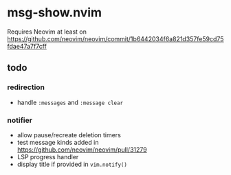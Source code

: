 # msg-show.nvim
Requires Neovim at least on https://github.com/neovim/neovim/commit/1b6442034f6a821d357fe59cd75fdae47a7f7cff

## todo
### redirection
- handle `:messages` and `:message clear`
### notifier
- allow pause/recreate deletion timers
- test message kinds added in https://github.com/neovim/neovim/pull/31279
- LSP progress handler
- display title if provided in `vim.notify()`
